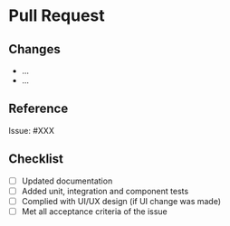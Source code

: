 # Pull Request

## Changes

- ...
- ...

## Reference

Issue: #XXX

## Checklist

- [ ] Updated documentation
- [ ] Added unit, integration and component tests
- [ ] Complied with UI/UX design (if UI change was made)
- [ ] Met all acceptance criteria of the issue
